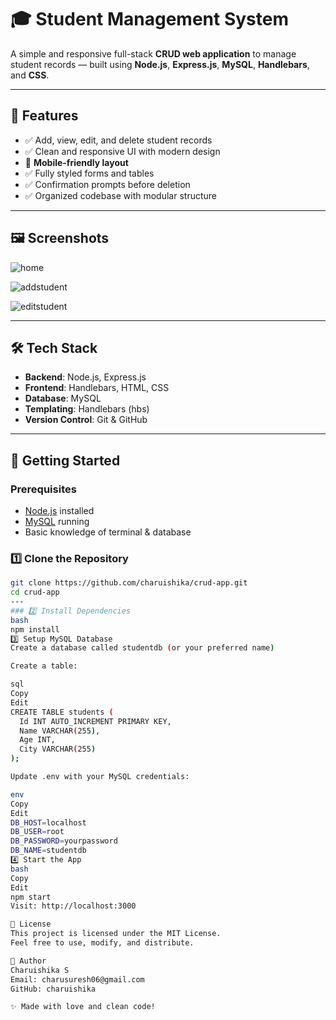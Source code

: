 # 🎓 Student Management System

A simple and responsive full-stack **CRUD web application** to manage student records — built using **Node.js**, **Express.js**, **MySQL**, **Handlebars**, and **CSS**.

---

## 🚀 Features

- ✅ Add, view, edit, and delete student records  
- ✅ Clean and responsive UI with modern design  
- 📱 **Mobile-friendly layout**  
- ✅ Fully styled forms and tables  
- ✅ Confirmation prompts before deletion  
- ✅ Organized codebase with modular structure

---

## 🖼️ Screenshots

![home](https://github.com/user-attachments/assets/29d9325f-c1ea-4c83-8778-2e5981551e61)


![addstudent](https://github.com/user-attachments/assets/baf9a384-afaf-4922-95f8-4f8fe1fe058b)


![editstudent](https://github.com/user-attachments/assets/8f6eb484-599b-4f15-a102-087d58af9c22)


---

## 🛠️ Tech Stack

- **Backend**: Node.js, Express.js  
- **Frontend**: Handlebars, HTML, CSS  
- **Database**: MySQL  
- **Templating**: Handlebars (hbs)  
- **Version Control**: Git & GitHub

---


## 🧪 Getting Started

### Prerequisites

- [Node.js](https://nodejs.org/) installed  
- [MySQL](https://www.mysql.com/) running  
- Basic knowledge of terminal & database

### 1️⃣ Clone the Repository

```bash
git clone https://github.com/charuishika/crud-app.git
cd crud-app
---
### 2️⃣ Install Dependencies
bash
npm install
3️⃣ Setup MySQL Database
Create a database called studentdb (or your preferred name)

Create a table:

sql
Copy
Edit
CREATE TABLE students (
  Id INT AUTO_INCREMENT PRIMARY KEY,
  Name VARCHAR(255),
  Age INT,
  City VARCHAR(255)
);

Update .env with your MySQL credentials:

env
Copy
Edit
DB_HOST=localhost
DB_USER=root
DB_PASSWORD=yourpassword
DB_NAME=studentdb
4️⃣ Start the App
bash
Copy
Edit
npm start
Visit: http://localhost:3000

📄 License
This project is licensed under the MIT License.
Feel free to use, modify, and distribute.

👤 Author
Charuishika S
Email: charusuresh06@gmail.com
GitHub: charuishika

✨ Made with love and clean code!




